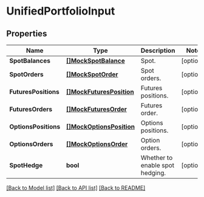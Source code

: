 # UnifiedPortfolioInput

## Properties

Name | Type | Description | Notes
------------ | ------------- | ------------- | -------------
**SpotBalances** | [**[]MockSpotBalance**](MockSpotBalance.md) | Spot. | [optional] 
**SpotOrders** | [**[]MockSpotOrder**](MockSpotOrder.md) | Spot orders. | [optional] 
**FuturesPositions** | [**[]MockFuturesPosition**](MockFuturesPosition.md) | Futures positions. | [optional] 
**FuturesOrders** | [**[]MockFuturesOrder**](MockFuturesOrder.md) | Futures order. | [optional] 
**OptionsPositions** | [**[]MockOptionsPosition**](MockOptionsPosition.md) | Options positions. | [optional] 
**OptionsOrders** | [**[]MockOptionsOrder**](MockOptionsOrder.md) | Option orders. | [optional] 
**SpotHedge** | **bool** | Whether to enable spot hedging. | [optional] 

[[Back to Model list]](../README.md#documentation-for-models) [[Back to API list]](../README.md#documentation-for-api-endpoints) [[Back to README]](../README.md)


